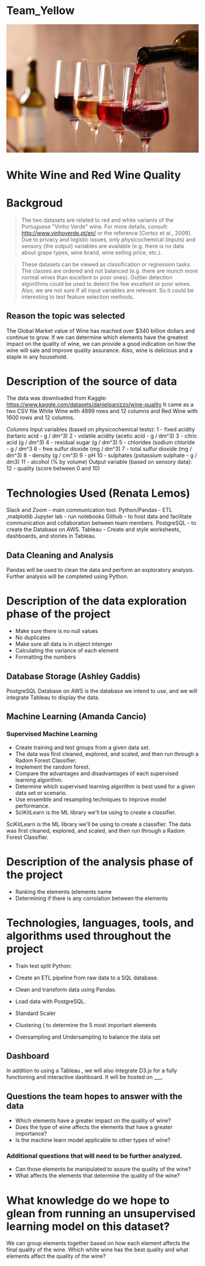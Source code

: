 # Team_Yellow
![](Images/wine.png)

# White Wine and Red Wine Quality

# Backgroud
>The two datasets are related to red and white variants of the Portuguese "Vinho Verde" wine.
>For more details, consult: http://www.vinhoverde.pt/en/ or the reference [Cortez et al., 2009].
>Due to privacy and logistic issues, only physicochemical (inputs) and sensory (the output) variables
>are available (e.g. there is no data about grape types, wine brand, wine selling price, etc.).

>These datasets can be viewed as classification or regression tasks.
>The classes are ordered and not balanced (e.g. there are munch more normal wines than
>excellent or poor ones). Outlier detection algorithms could be used to detect the few excellent
>or poor wines. Also, we are not sure if all input variables are relevant. So
>it could be interesting to test feature selection methods.

## Reason the topic was selected
The Global Market value of Wine has reached over $340 billion dollars and continue to grow. If we can determine which elements have the greatest impact on the quality of wine, we can provide a good indication on how the wine will sale and improve quality assurance. Also, wine is delicious and a staple in any household.

# Description of the source of data
The data was downloaded from Kaggle: https://www.kaggle.com/datasets/danielpanizzo/wine-quality
It came as a two CSV file White Wine with 4899 rows and 12 columns and Red Wine with 1600 rows and 12 columns.

*Columns*
Input variables (based on physicochemical tests):
1 - fixed acidity (tartaric acid - g / dm^3)
2 - volatile acidity (acetic acid - g / dm^3)
3 - citric acid (g / dm^3)
4 - residual sugar (g / dm^3)
5 - chlorides (sodium chloride - g / dm^3
6 - free sulfur dioxide (mg / dm^3)
7 - total sulfur dioxide (mg / dm^3)
8 - density (g / cm^3)
9 - pH
10 - sulphates (potassium sulphate - g / dm3)
11 - alcohol (% by volume)
Output variable (based on sensory data):
12 - quality (score between 0 and 10)
# Technologies Used (Renata Lemos)
Slack and Zoom - main communication tool.
Python/Pandas - ETL ,matplotlib
Jupyter lab - run notebooks
Github - to host data and facilitate communication and collaboration between team members.
PostgreSQL - to create the Database on AWS.
Tableau - Create and style worksheets, dashboards, and stories in Tableau.

## Data Cleaning and Analysis
Pandas will be used to clean the data and perform an exploratory analysis. Further analysis will be completed using Python.
# Description of the data exploration phase of the project
- Make sure there is no null values
- No duplicates
- Make sure all data is in object intenger
- Calculating the variance of each element
- Formatting the numbers

## Database Storage (Ashley Gaddis)
PostgreSQL Database on AWS is the database we intend to use, and we will integrate Tableau to display the data.

## Machine Learning (Amanda Cancio)

### Supervised Machine Learning
- Create training and test groups from a given data set.
- The data was first cleaned, explored, and scaled, and then run through a Radom Forest Classifier.
- Implement the random forest.
- Compare the advantages and disadvantages of each supervised learning algorithm.
- Determine which supervised learning algorithm is best used for a given data set or scenario.
- Use ensemble and resampling techniques to improve model performance.
- SciKitLearn is the ML library we'll be using to create a classifier.

SciKitLearn is the ML library we'll be using to create a classifier.  The data was first cleaned, explored, and scaled, and then run through a Radom Forest Classifier.


# Description of the analysis phase of the project
- Ranking the elements (elements name
- Determining if there is any corrolation between the elements
# Technologies, languages, tools, and algorithms used throughout the project
- Train test split
Python:
- Create an ETL pipeline from raw data to a SQL database.
- Clean and transform data using Pandas.
- Load data with PostgreSQL.

- Standard Scaler 
- Clustering ( to determine the 5 most important elements 
- Oversampling and Undersampling to balance the data set

## Dashboard
In addition to using a Tableau , we will also integrate D3.js for a fully functioning and interactive dashboard. It will be hosted on ___.

## Questions the team hopes to answer with the data
- Which elements have a greater impact on the quality of wine?
- Does the type of wine affects the elements that have a greater importance?
- Is the machine learn model applicable to other types of wine?
### Additional questions that will need to be further analyzed. 
- Can those elements be manipulated to assure the quality of the wine?
- What affects the elements that determine the quality of the wine?

# What knowledge do we hope to glean from running an unsupervised learning model on this dataset?
We can group elements together based on how each element affects the final quality of the wine.
Which white wine has the best quality and what elements affect the quality of the wine?
